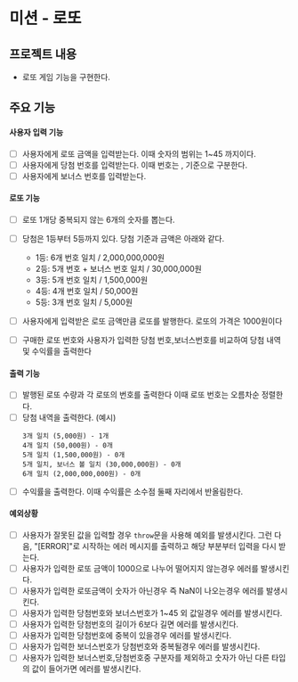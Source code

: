 # 미션 - 로또

##  프로젝트 내용
 - 로또 게임 기능을 구현한다.

## 주요 기능

#### 사용자 입력 기능
- [ ] 사용자에게 로또 금액을 입력받는다. 이때 숫자의 범위는 1~45 까지이다.
- [ ] 사용자에게 당첨 번호를 입력받는다. 이때 번호는 , 기준으로 구분한다.
- [ ] 사용자에게 보너스 번호를 입력받는다.

#### 로또 기능
- [ ] 로또 1개당 중복되지 않는 6개의 숫자를 뽑는다.
- [ ] 당첨은 1등부터 5등까지 있다. 당첨 기준과 금액은 아래와 같다.
    - 1등: 6개 번호 일치 / 2,000,000,000원
    - 2등: 5개 번호 + 보너스 번호 일치 / 30,000,000원
    - 3등: 5개 번호 일치 / 1,500,000원
    - 4등: 4개 번호 일치 / 50,000원
    - 5등: 3개 번호 일치 / 5,000원
- [ ] 사용자에게 입력받은 로또 금액만큼 로또를 발행한다. 로또의 가격은 1000원이다
- [ ] 구매한 로또 번호와 사용자가 입력한 당첨 번호,보너스번호를 비교하여 당첨 내역 및 수익률을 출력한다


#### 출력 기능 
- [ ] 발행된 로또 수량과 각 로또의 번호를 출력한다 이때 로또 번호는 오름차순 정렬한다.
- [ ] 당첨 내역을 출력한다. (예시)
    ```
    3개 일치 (5,000원) - 1개
    4개 일치 (50,000원) - 0개
    5개 일치 (1,500,000원) - 0개
    5개 일치, 보너스 볼 일치 (30,000,000원) - 0개
    6개 일치 (2,000,000,000원) - 0개
    ```
- [ ] 수익률을 출력한다. 이때 수익률은 소수점 둘째 자리에서 반올림한다.
#### 예외상황
- [ ] 사용자가 잘못된 값을 입력할 경우 `throw`문을 사용해 예외를 발생시킨다. 그런 다음, "[ERROR]"로 시작하는 에러 메시지를 출력하고 해당 부분부터 입력을 다시 받는다.
- [ ] 사용자가 입력한 로또 금액이 1000으로 나누어 떨어지지 않는경우 에러를 발생시킨다.
- [ ] 사용자가 입력한 로또금액이 숫자가 아닌경우 즉 NaN이 나오는경우 에러를 발생시킨다.
- [ ] 사용자가 입력한 당첨번호와 보너스번호가 1~45 외 값일경우 에러를 발생시킨다.
- [ ] 사용자가 입력한 당첨번호의 길이가 6보다 길면 에러를 발생시킨다.
- [ ] 사용자가 입력한 당첨번호에 중복이 있을경우 에러를 발생시킨다.
- [ ] 사용자가 입력한 보너스번호가 당첨번호와 중복될경우 에러를 발생시킨다.
- [ ] 사용자가 입력한 보너스번호,당첨번호중 구분자를 제외하고 숫자가 아닌 다른 타입의 값이 들어가면 에러를 발생시킨다.
